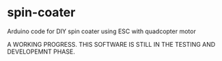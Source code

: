 # spin-coater
Arduino code for DIY spin coater using ESC with quadcopter motor

A WORKING PROGRESS. THIS SOFTWARE IS STILL IN THE TESTING AND DEVELOPEMNT PHASE. 
